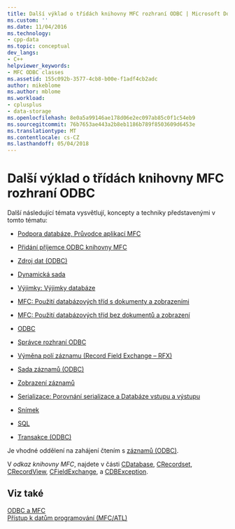 ```yaml
---
title: Další výklad o třídách knihovny MFC rozhraní ODBC | Microsoft Docs
ms.custom: ''
ms.date: 11/04/2016
ms.technology:
- cpp-data
ms.topic: conceptual
dev_langs:
- C++
helpviewer_keywords:
- MFC ODBC classes
ms.assetid: 155c092b-3577-4cb8-b00e-f1adf4cb2adc
author: mikeblome
ms.author: mblome
ms.workload:
- cplusplus
- data-storage
ms.openlocfilehash: 8e0a5a99146ae178d06e2ec097ab85c0f1c54eb9
ms.sourcegitcommit: 76b7653ae443a2b8eb1186b789f8503609d6453e
ms.translationtype: MT
ms.contentlocale: cs-CZ
ms.lasthandoff: 05/04/2018
---
```

# <a name="further-reading-about-the-mfc-odbc-classes"></a>Další výklad o třídách knihovny MFC rozhraní ODBC
Další následující témata vysvětlují, koncepty a techniky představenými v tomto tématu:  
  
-   [Podpora databáze, Průvodce aplikací MFC](../../mfc/reference/database-support-mfc-application-wizard.md)  
  
-   [Přidání příjemce ODBC knihovny MFC](../../mfc/reference/adding-an-mfc-odbc-consumer.md)  
  
-   [Zdroj dat (ODBC)](../../data/odbc/data-source-odbc.md)  
  
-   [Dynamická sada](../../data/odbc/dynaset.md)  
  
-   [Výjimky: Výjimky databáze](../../mfc/exceptions-database-exceptions.md)  
  
-   [MFC: Použití databázových tříd s dokumenty a zobrazeními](../../data/mfc-using-database-classes-with-documents-and-views.md)  
  
-   [MFC: Použití databázových tříd bez dokumentů a zobrazení](../../data/mfc-using-database-classes-without-documents-and-views.md)  
  
-   [ODBC](../../data/odbc/odbc-basics.md)  
  
-   [Správce rozhraní ODBC](../../data/odbc/odbc-administrator.md)  
  
-   [Výměna polí záznamu (Record Field Exchange – RFX)](../../data/odbc/record-field-exchange-rfx.md)  
  
-   [Sada záznamů (ODBC)](../../data/odbc/recordset-odbc.md)  
  
-   [Zobrazení záznamů](../../data/record-views-mfc-data-access.md)  
  
-   [Serializace: Porovnání serializace a Databáze vstupu a výstupu](../../mfc/serialization-serialization-vs-database-input-output.md)  
  
-   [Snímek](../../data/odbc/snapshot.md)  
  
-   [SQL](../../data/odbc/sql.md)  
  
-   [Transakce (ODBC)](../../data/odbc/transaction-odbc.md)  
  
 Je vhodné oddělení na zahájení čtením s [záznamů (ODBC)](../../data/odbc/recordset-odbc.md).  
  
 V *odkaz knihovny MFC*, najdete v části [CDatabase](../../mfc/reference/cdatabase-class.md), [CRecordset](../../mfc/reference/crecordset-class.md), [CRecordView](../../mfc/reference/crecordview-class.md), [CFieldExchange](../../mfc/reference/cfieldexchange-class.md), a [CDBException](../../mfc/reference/cdbexception-class.md).  
  
## <a name="see-also"></a>Viz také  
 [ODBC a MFC](../../data/odbc/odbc-and-mfc.md)   
 [Přístup k datům programování (MFC/ATL)](../../data/data-access-programming-mfc-atl.md)